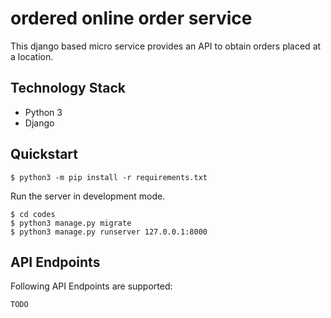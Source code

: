 # ordered online order service

This django based micro service provides an API to obtain orders placed at a location.

## Technology Stack

- Python 3
- Django

## Quickstart

```
$ python3 -m pip install -r requirements.txt
```

Run the server in development mode.
```
$ cd codes
$ python3 manage.py migrate
$ python3 manage.py runserver 127.0.0.1:8000
```

## API Endpoints

Following API Endpoints are supported:

`TODO`
